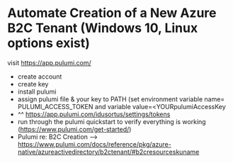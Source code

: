 # Automate Creation of a New Azure B2C Tenant  (Windows 10, Linux options exist)

visit https://app.pulumi.com/
- create account
- create key
- install pulumi
- assign pulumi file & your key to PATH (set environment variable name= PULUMI_ACCESS_TOKEN and variable value=<YOURpulumiAccessKey
- ^^ https://app.pulumi.com/idusortus/settings/tokens
- run through the pulumi quickstart to verify everything is working (https://www.pulumi.com/get-started/)
- Pulumi re: B2C Creation --> https://www.pulumi.com/docs/reference/pkg/azure-native/azureactivedirectory/b2ctenant/#b2cresourceskuname
